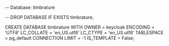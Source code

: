 -- Database: timbrature

-- DROP DATABASE IF EXISTS timbrature;

CREATE DATABASE timbrature
    WITH
    OWNER = keycloak
    ENCODING = 'UTF8'
    LC_COLLATE = 'en_US.utf8'
    LC_CTYPE = 'en_US.utf8'
    TABLESPACE = pg_default
    CONNECTION LIMIT = -1
    IS_TEMPLATE = False;